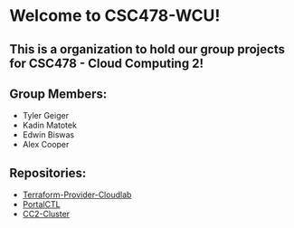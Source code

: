 # Welcome to CSC478-WCU! 
## This is a organization to hold our group projects for CSC478 - Cloud Computing 2!


## Group Members: 
 - Tyler Geiger
 - Kadin Matotek 
 - Edwin Biswas
 - Alex Cooper

## Repositories:

 - [Terraform-Provider-Cloudlab](https://github.com/csc478-wcu/terraform-provider-cloudlab)
 - [PortalCTL](https://github.com/csc478-wcu/portalctl)
 - [CC2-Cluster](https://github.com/csc478-wcu/cc2-cluster)

